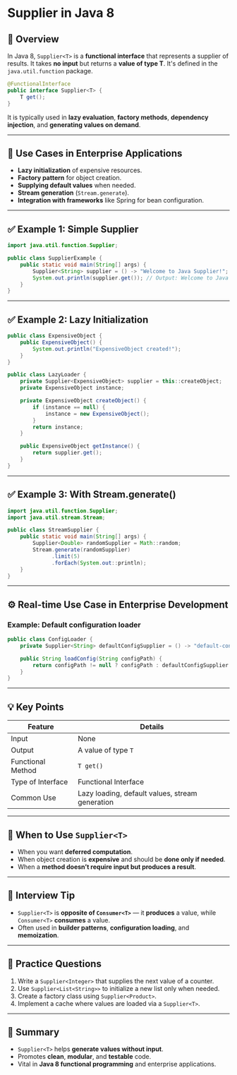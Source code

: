 # Supplier in Java 8

## 📌 Overview

In Java 8, `Supplier<T>` is a **functional interface** that represents a supplier of results. It takes **no input** but returns a **value of type T**. It's defined in the `java.util.function` package.

```java
@FunctionalInterface
public interface Supplier<T> {
    T get();
}
```

It is typically used in **lazy evaluation**, **factory methods**, **dependency injection**, and **generating values on demand**.

---

## 🔧 Use Cases in Enterprise Applications

- **Lazy initialization** of expensive resources.
- **Factory pattern** for object creation.
- **Supplying default values** when needed.
- **Stream generation** (`Stream.generate`).
- **Integration with frameworks** like Spring for bean configuration.

---

## ✅ Example 1: Simple Supplier

```java
import java.util.function.Supplier;

public class SupplierExample {
    public static void main(String[] args) {
        Supplier<String> supplier = () -> "Welcome to Java Supplier!";
        System.out.println(supplier.get()); // Output: Welcome to Java Supplier!
    }
}
```

---

## ✅ Example 2: Lazy Initialization

```java
public class ExpensiveObject {
    public ExpensiveObject() {
        System.out.println("ExpensiveObject created!");
    }
}

public class LazyLoader {
    private Supplier<ExpensiveObject> supplier = this::createObject;
    private ExpensiveObject instance;

    private ExpensiveObject createObject() {
        if (instance == null) {
            instance = new ExpensiveObject();
        }
        return instance;
    }

    public ExpensiveObject getInstance() {
        return supplier.get();
    }
}
```

---

## ✅ Example 3: With Stream.generate()

```java
import java.util.function.Supplier;
import java.util.stream.Stream;

public class StreamSupplier {
    public static void main(String[] args) {
        Supplier<Double> randomSupplier = Math::random;
        Stream.generate(randomSupplier)
              .limit(5)
              .forEach(System.out::println);
    }
}
```

---

## ⚙️ Real-time Use Case in Enterprise Development

### Example: Default configuration loader

```java
public class ConfigLoader {
    private Supplier<String> defaultConfigSupplier = () -> "default-config.yml";

    public String loadConfig(String configPath) {
        return configPath != null ? configPath : defaultConfigSupplier.get();
    }
}
```

---

## 💡 Key Points

| Feature               | Details |
|-----------------------|---------|
| Input                 | None |
| Output                | A value of type `T` |
| Functional Method     | `T get()` |
| Type of Interface     | Functional Interface |
| Common Use            | Lazy loading, default values, stream generation |

---

## 🤔 When to Use `Supplier<T>`

- When you want **deferred computation**.
- When object creation is **expensive** and should be **done only if needed**.
- When a **method doesn’t require input but produces a result**.

---

## 🧠 Interview Tip

- `Supplier<T>` is **opposite of `Consumer<T>`** — it **produces** a value, while `Consumer<T>` **consumes** a value.
- Often used in **builder patterns**, **configuration loading**, and **memoization**.

---

## 🧪 Practice Questions

1. Write a `Supplier<Integer>` that supplies the next value of a counter.
2. Use `Supplier<List<String>>` to initialize a new list only when needed.
3. Create a factory class using `Supplier<Product>`.
4. Implement a cache where values are loaded via a `Supplier<T>`.

---

## 🧾 Summary

- `Supplier<T>` helps **generate values without input**.
- Promotes **clean**, **modular**, and **testable** code.
- Vital in **Java 8 functional programming** and enterprise applications.